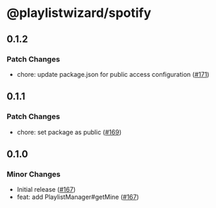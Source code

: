# @playlistwizard/spotify

## 0.1.2

### Patch Changes

- chore: update package.json for public access configuration ([#171](https://github.com/suzuki3jp/PlaylistWizard/pull/171))

## 0.1.1

### Patch Changes

- chore: set package as public ([#169](https://github.com/suzuki3jp/PlaylistWizard/pull/169))

## 0.1.0

### Minor Changes

- Initial release ([#167](https://github.com/suzuki3jp/PlaylistWizard/pull/167))
- feat: add PlaylistManager#getMine ([#167](https://github.com/suzuki3jp/PlaylistWizard/pull/167))
